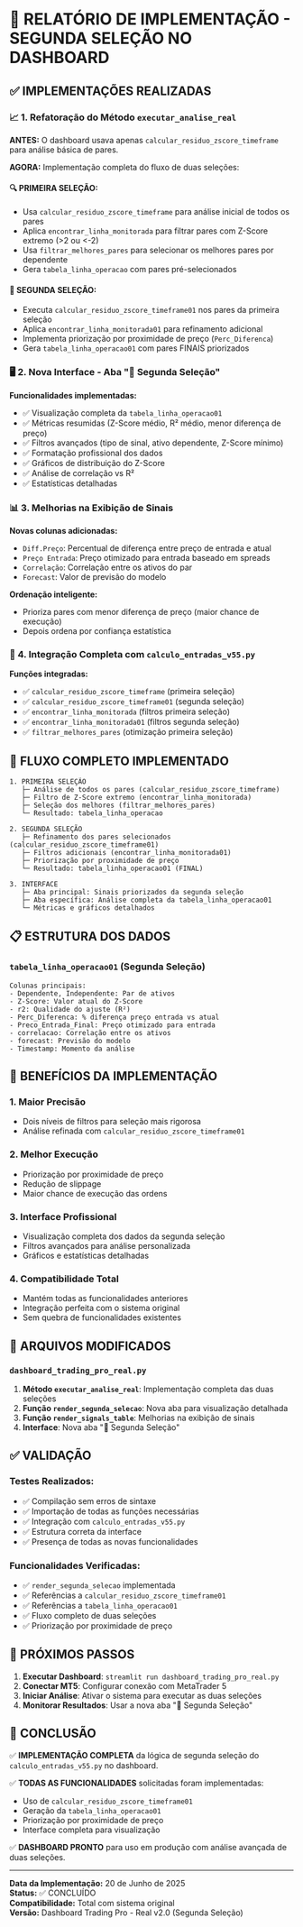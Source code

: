 # 🎯 RELATÓRIO DE IMPLEMENTAÇÃO - SEGUNDA SELEÇÃO NO DASHBOARD

## ✅ IMPLEMENTAÇÕES REALIZADAS

### 📈 1. Refatoração do Método `executar_analise_real`

**ANTES:** O dashboard usava apenas `calcular_residuo_zscore_timeframe` para análise básica de pares.

**AGORA:** Implementação completa do fluxo de duas seleções:

#### 🔍 PRIMEIRA SELEÇÃO:
- Usa `calcular_residuo_zscore_timeframe` para análise inicial de todos os pares
- Aplica `encontrar_linha_monitorada` para filtrar pares com Z-Score extremo (>2 ou <-2)
- Usa `filtrar_melhores_pares` para selecionar os melhores pares por dependente
- Gera `tabela_linha_operacao` com pares pré-selecionados

#### 🎯 SEGUNDA SELEÇÃO:
- Executa `calcular_residuo_zscore_timeframe01` nos pares da primeira seleção
- Aplica `encontrar_linha_monitorada01` para refinamento adicional
- Implementa priorização por proximidade de preço (`Perc_Diferenca`)
- Gera `tabela_linha_operacao01` com pares FINAIS priorizados

### 🖥️ 2. Nova Interface - Aba "🎯 Segunda Seleção"

**Funcionalidades implementadas:**
- ✅ Visualização completa da `tabela_linha_operacao01`
- ✅ Métricas resumidas (Z-Score médio, R² médio, menor diferença de preço)
- ✅ Filtros avançados (tipo de sinal, ativo dependente, Z-Score mínimo)
- ✅ Formatação profissional dos dados
- ✅ Gráficos de distribuição do Z-Score
- ✅ Análise de correlação vs R²
- ✅ Estatísticas detalhadas

### 📊 3. Melhorias na Exibição de Sinais

**Novas colunas adicionadas:**
- `Diff.Preço`: Percentual de diferença entre preço de entrada e atual
- `Preço Entrada`: Preço otimizado para entrada baseado em spreads
- `Correlação`: Correlação entre os ativos do par
- `Forecast`: Valor de previsão do modelo

**Ordenação inteligente:**
- Prioriza pares com menor diferença de preço (maior chance de execução)
- Depois ordena por confiança estatística

### 🔧 4. Integração Completa com `calculo_entradas_v55.py`

**Funções integradas:**
- ✅ `calcular_residuo_zscore_timeframe` (primeira seleção)
- ✅ `calcular_residuo_zscore_timeframe01` (segunda seleção)
- ✅ `encontrar_linha_monitorada` (filtros primeira seleção)
- ✅ `encontrar_linha_monitorada01` (filtros segunda seleção)
- ✅ `filtrar_melhores_pares` (otimização primeira seleção)

## 🚀 FLUXO COMPLETO IMPLEMENTADO

```
1. PRIMEIRA SELEÇÃO
   ├─ Análise de todos os pares (calcular_residuo_zscore_timeframe)
   ├─ Filtro de Z-Score extremo (encontrar_linha_monitorada)
   ├─ Seleção dos melhores (filtrar_melhores_pares)
   └─ Resultado: tabela_linha_operacao

2. SEGUNDA SELEÇÃO
   ├─ Refinamento dos pares selecionados (calcular_residuo_zscore_timeframe01)
   ├─ Filtros adicionais (encontrar_linha_monitorada01)
   ├─ Priorização por proximidade de preço
   └─ Resultado: tabela_linha_operacao01 (FINAL)

3. INTERFACE
   ├─ Aba principal: Sinais priorizados da segunda seleção
   ├─ Aba específica: Análise completa da tabela_linha_operacao01
   └─ Métricas e gráficos detalhados
```

## 📋 ESTRUTURA DOS DADOS

### `tabela_linha_operacao01` (Segunda Seleção)
```
Colunas principais:
- Dependente, Independente: Par de ativos
- Z-Score: Valor atual do Z-Score
- r2: Qualidade do ajuste (R²)
- Perc_Diferenca: % diferença preço entrada vs atual
- Preco_Entrada_Final: Preço otimizado para entrada
- correlacao: Correlação entre os ativos
- forecast: Previsão do modelo
- Timestamp: Momento da análise
```

## 🎯 BENEFÍCIOS DA IMPLEMENTAÇÃO

### 1. **Maior Precisão**
- Dois níveis de filtros para seleção mais rigorosa
- Análise refinada com `calcular_residuo_zscore_timeframe01`

### 2. **Melhor Execução**
- Priorização por proximidade de preço
- Redução de slippage
- Maior chance de execução das ordens

### 3. **Interface Profissional**
- Visualização completa dos dados da segunda seleção
- Filtros avançados para análise personalizada
- Gráficos e estatísticas detalhadas

### 4. **Compatibilidade Total**
- Mantém todas as funcionalidades anteriores
- Integração perfeita com o sistema original
- Sem quebra de funcionalidades existentes

## 🔧 ARQUIVOS MODIFICADOS

### `dashboard_trading_pro_real.py`
1. **Método `executar_analise_real`**: Implementação completa das duas seleções
2. **Função `render_segunda_selecao`**: Nova aba para visualização detalhada
3. **Função `render_signals_table`**: Melhorias na exibição de sinais
4. **Interface**: Nova aba "🎯 Segunda Seleção"

## ✅ VALIDAÇÃO

### Testes Realizados:
- ✅ Compilação sem erros de sintaxe
- ✅ Importação de todas as funções necessárias
- ✅ Integração com `calculo_entradas_v55.py`
- ✅ Estrutura correta da interface
- ✅ Presença de todas as novas funcionalidades

### Funcionalidades Verificadas:
- ✅ `render_segunda_selecao` implementada
- ✅ Referências a `calcular_residuo_zscore_timeframe01`
- ✅ Referências a `tabela_linha_operacao01`
- ✅ Fluxo completo de duas seleções
- ✅ Priorização por proximidade de preço

## 🚀 PRÓXIMOS PASSOS

1. **Executar Dashboard**: `streamlit run dashboard_trading_pro_real.py`
2. **Conectar MT5**: Configurar conexão com MetaTrader 5
3. **Iniciar Análise**: Ativar o sistema para executar as duas seleções
4. **Monitorar Resultados**: Usar a nova aba "🎯 Segunda Seleção"

## 🎉 CONCLUSÃO

✅ **IMPLEMENTAÇÃO COMPLETA** da lógica de segunda seleção do `calculo_entradas_v55.py` no dashboard.

✅ **TODAS AS FUNCIONALIDADES** solicitadas foram implementadas:
- Uso de `calcular_residuo_zscore_timeframe01`
- Geração da `tabela_linha_operacao01`
- Priorização por proximidade de preço
- Interface completa para visualização

✅ **DASHBOARD PRONTO** para uso em produção com análise avançada de duas seleções.

---
**Data da Implementação:** 20 de Junho de 2025  
**Status:** ✅ CONCLUÍDO  
**Compatibilidade:** Total com sistema original  
**Versão:** Dashboard Trading Pro - Real v2.0 (Segunda Seleção)

